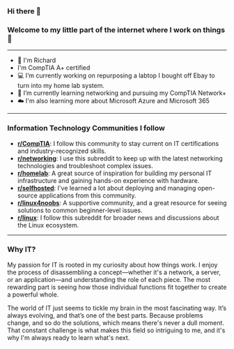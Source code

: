 ### Hi there 👋
### Welcome to my little part of the internet where I work on things :scroll:
---

<!--
**Tech-Bits-By-Richard/Tech-Bits-By-Richard** is a ✨ _special_ ✨ repository because its `README.md` (this file) appears on your GitHub profile.

Here are some ideas to get you started:
-- Make a reddit
  ---- Fun Fact:
  ### Why IT? Section
-->
- :information_desk_person: I'm Richard
- I'm CompTIA A+ certified
- :computer: I’m currently working on repurposing a labtop I bought off Ebay to turn into my home lab system.
- 🌱 I’m currently learning networking and pursuing my CompTIA Network+
- :cloud: I'm also learning more about Microsoft Azure and Microsoft 365

---

### Information Technology Communities I follow

* **[r/CompTIA](https://www.reddit.com/r/CompTIA/)**: I follow this community to stay current on IT certifications and industry-recognized skills.
* **[r/networking](https://www.reddit.com/r/networking/)**: I use this subreddit to keep up with the latest networking technologies and troubleshoot complex issues.
* **[r/homelab](https://www.reddit.com/r/homelab/)**: A great source of inspiration for building my personal IT infrastructure and gaining hands-on experience with hardware.
* **[r/selfhosted](https://www.reddit.com/r/selfhosted/)**: I've learned a lot about deploying and managing open-source applications from this community.
* **[r/linux4noobs](https://www.reddit.com/r/linux4noobs/)**: A supportive community, and a great resource for seeing solutions to common beginner-level issues.
* **[r/linux](https://www.reddit.com/r/linux/)**: I follow this subreddit for broader news and discussions about the Linux ecosystem.

---

### Why IT?

My passion for IT is rooted in my curiosity about how things work. I enjoy the process of disassembling a concept—whether it's a network, a server, or an application—and understanding the role of each piece. The most rewarding part is seeing how those individual functions fit together to create a powerful whole.

The world of IT just seems to tickle my brain in the most fascinating way. It’s always evolving, and that’s one of the best parts. Because problems change, and so do the solutions, which means there's never a dull moment. That constant challenge is what makes this field so intriguing to me, and it's why I'm always ready to learn what's next.
